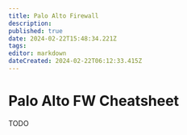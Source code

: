 ```yaml
---
title: Palo Alto Firewall
description: 
published: true
date: 2024-02-22T15:48:34.221Z
tags: 
editor: markdown
dateCreated: 2024-02-22T06:12:33.415Z
---
```


# Palo Alto FW Cheatsheet
TODO
